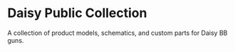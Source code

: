 # Daisy Public Collection
A collection of product models, schematics, and custom parts for Daisy BB guns.
